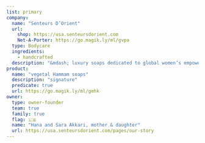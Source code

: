 ```yaml
---
list: primary
company:
  name: "Senteurs D’Orient"
  url:
    shop: https://usa.senteursdorient.com
    Net-A-Porter: https://go.magik.ly/ml/gvpa
  type: Bodycare
  ingredients:
    - handcrafted
  description: "&mdash; luxury soaps dedicated to global women’s empowerment"
product:
  name: "vegetal Hammam soaps"
  description: "signature"
  predicate: true
  url: https://go.magik.ly/ml/gmhk
owner:
  type: owner-founder
  team: true
  family: true
  flag: 🇱🇧
  name: "Hana and Sara Akkari, mother & daughter"
  url: https://usa.senteursdorient.com/pages/our-story
---
```

